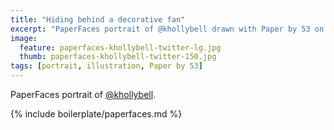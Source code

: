 ```yaml
---
title: "Hiding behind a decorative fan"
excerpt: "PaperFaces portrait of @khollybell drawn with Paper by 53 on an iPad."
image: 
  feature: paperfaces-khollybell-twitter-lg.jpg
  thumb: paperfaces-khollybell-twitter-150.jpg
tags: [portrait, illustration, Paper by 53]
---
```


PaperFaces portrait of [@khollybell](http://twitter.com/khollybell).

{% include boilerplate/paperfaces.md %}